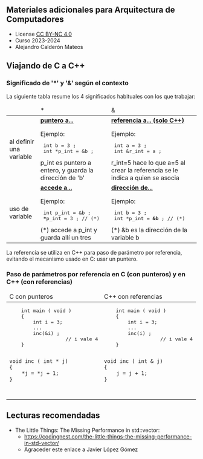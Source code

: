 ## Materiales adicionales para Arquitectura de Computadores

<html>
<ul>
<li> License <a href="http:/creativecommons.org/licenses/by-nc/4.0/">CC BY-NC 4.0</a> </li>
<li> Curso 2023-2024</li>
<li> Alejandro Calderón Mateos </li>
</ul>
</html>


## Viajando de C a C++

### Significado de '\*' y '&' según el contexto

La siguiente tabla resume los 4 significados habituales con los que trabajar:
<html>
<div class="table-responsive">
<table class="table table-bordered table-hover">
	<thead>
	<tr>
		<td class="col-auto">
                &nbsp;
		</td>
		<td class="col-auto">
                *
		</td>
		<td class="col-auto">
                &
		</td>
	</tr>
	</thead>
	<tbody>
	<tr>
		<td>
                al definir una variable
		</td>
		<td>
                <u><b>puntero a...</b></u><p></p>
		Ejemplo:<br>
<pre>
 int b = 3 ;
 int *p_int = &b ;
</pre>
p_int es puntero a entero, y guarda la dirección de 'b' <br>
		</td>
		<td>
                <u><b>referencia a... (solo C++)</b></u><p></p>
		Ejemplo:<br>
<pre>
 int a = 3 ;
 int &r_int = a ;
</pre>
r_int=5 hace lo que a=5 al crear la referencia se le indica a quien se asocia
		</td>
	</tr>
	<tr>
		<td>
                uso de variable
		</td>
		<td>
                <u><b>accede a...</b></u><p></p>
		Ejemplo:<br>
<pre>
 int p_int = &b ;
 <b>*</b>p_int = 3 ; // (*)
</pre>
(*) accede a p_int y guarda allí un tres
		</td>
		<td>
                <u><b>dirección de...</b></u><p></p>
		Ejemplo:<br>
<pre>
 int b = 3 ;
 int *p_int = <b>&b</b> ; // (*)
</pre>
(*) &b es la dirección de la variable b
		</td>
	</tr>
	</tbody>
</table>
</div>
</html>

La referencia se utiliza en C++ para paso de parámetro por referencia, evitando el mecanismo usado en C: usar un puntero.


### Paso de parámetros por referencia en C (con punteros) y en C++ (con referencias)

<html>
<div class="table-responsive">
<table class="table table-bordered table-hover">
	<thead>
	<tr>
		<td class="col-auto">
C con punteros
		</td>
		<td class="col-auto">
C++ con referencias
		</td>
	</tr>
	</thead>
	<tbody>
	<tr>
		<td>
<pre>
    int main ( void )
    {
        int i = 3;
        ...
        inc(&i) ;
                   // i vale 4
    }

    void inc ( int * j)
    {
        *j = *j + 1;
    }
</pre>
		</td>
		<td>
<pre>
    int main ( void )
    {
        int i = 3;
        ...
        inc(i) ;
                   // i vale 4
    }

    void inc ( int & j)
    {
        j = j + 1;
    }
</pre>
		</td>
	</tr>
	</tbody>
</table>
</div>
</html>


## Lecturas recomendadas

 * The Little Things: The Missing Performance in std::vector:
   * https://codingnest.com/the-little-things-the-missing-performance-in-std-vector/
   * Agraceder este enlace a Javier López Gómez


